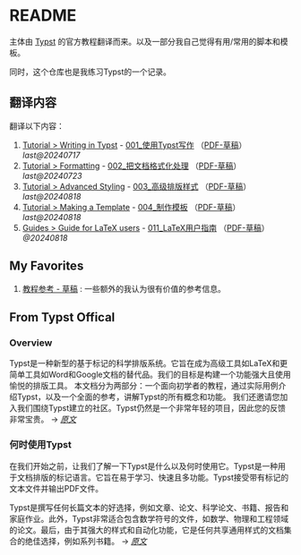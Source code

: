 # README

主体由 [Typst](https://typst.app) 的官方教程翻译而来。以及一部分我自己觉得有用/常用的脚本和模板。

同时，这个仓库也是我练习Typst的一个记录。

## 翻译内容

翻译以下内容：

1. [Tutorial > Writing in Typst](https://typst.app/docs/tutorial/writing-in-typst/) - [001_使用Typst写作](Documentation/Sources/001_writing-in-typst.typ) （[PDF-草稿](Documentation/PDF/001_使用Typst写作.pdf)） _last@20240717_
2. [Tutorial > Formatting](https://typst.app/docs/tutorial/formatting/) - [002_把文档格式化处理](Documentation/Sources/002_formatting.typ) （[PDF-草稿](Documentation/PDF/002_文档格式化.pdf)）_last@20240723_
3. [Tutorial > Advanced Styling](https://typst.app/docs/tutorial/advanced-styling/) - [003_高级排版样式](Documentation/Sources/003_advanced-styling.typ) （[PDF-草稿](Documentation/PDF/003_高级排版样式.pdf)）_last@20240818_
4. [Tutorial > Making a Template](https://typst.app/docs/tutorial/making-a-template/) - [004_制作模板](Documentation/Sources/004_making-a-template.typ) （[PDF-草稿](Documentation/PDF/004_制作模板.pdf)）_last@20240818_
5. [Guides > Guide for LaTeX users](https://typst.app/docs/guides/guide-for-latex-users/) - [011_LaTeX用户指南](Documentation/Sources/011_guide-for-latex-users.typ) （[PDF-草稿](Documentation/PDF/011_LaTeX用户指南.pdf)）_@20240818_



## My Favorites

1. [教程参考 - 草稿](MyFavorites/001_tutorial-reference.typ) : 一些额外的我认为很有价值的参考信息。

## From Typst Offical

### Overview

Typst是一种新型的基于标记的科学排版系统。它旨在成为高级工具如LaTeX和更简单工具如Word和Google文档的替代品。我们的目标是构建一个功能强大且使用愉悦的排版工具。
本文档分为两部分：一个面向初学者的教程，通过实际用例介绍Typst，以及一个全面的参考，讲解Typst的所有概念和功能。
我们还邀请您加入我们围绕Typst建立的社区。Typst仍然是一个非常年轻的项目，因此您的反馈非常宝贵。 → [_原文_](https://typst.app/docs/) 

### 何时使用Typst

在我们开始之前，让我们了解一下Typst是什么以及何时使用它。Typst是一种用于文档排版的标记语言。它旨在易于学习、快速且多功能。Typst接受带有标记的文本文件并输出PDF文件。

Typst是撰写任何长篇文本的好选择，例如文章、论文、科学论文、书籍、报告和家庭作业。此外，Typst非常适合包含数学符号的文件，如数学、物理和工程领域的论文。最后，由于其强大的样式和自动化功能，它是任何共享通用样式的文档集合的绝佳选择，例如系列书籍。 → [_原文_](https://typst.app/docs/tutorial/#when-typst)